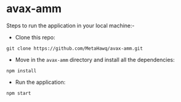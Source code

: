 # avax-amm

Steps to run the application in your local machine:-
* Clone this repo:
```text
git clone https://github.com/MetaHawq/avax-amm.git
```
* Move in the `avax-amm` directory and install all the dependencies:
```text
npm install
```
* Run the application:
```text
npm start
```
